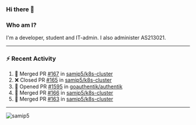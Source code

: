 ### Hi there 👋

### Who am I?
I'm a developer, student and IT-admin. I also administer AS213021.

---
### :zap: Recent Activity
<!--START_SECTION:activity-->
1. 🎉 Merged PR [#167](https://github.com/samip5/k8s-cluster/pull/167) in [samip5/k8s-cluster](https://github.com/samip5/k8s-cluster)
2. ❌ Closed PR [#165](https://github.com/samip5/k8s-cluster/pull/165) in [samip5/k8s-cluster](https://github.com/samip5/k8s-cluster)
3. 💪 Opened PR [#1595](https://github.com/goauthentik/authentik/pull/1595) in [goauthentik/authentik](https://github.com/goauthentik/authentik)
4. 🎉 Merged PR [#166](https://github.com/samip5/k8s-cluster/pull/166) in [samip5/k8s-cluster](https://github.com/samip5/k8s-cluster)
5. 🎉 Merged PR [#163](https://github.com/samip5/k8s-cluster/pull/163) in [samip5/k8s-cluster](https://github.com/samip5/k8s-cluster)
<!--END_SECTION:activity-->
---

<img align="center" src="https://github-readme-stats.vercel.app/api?username=samip5&show_icons=true" alt="samip5" />
